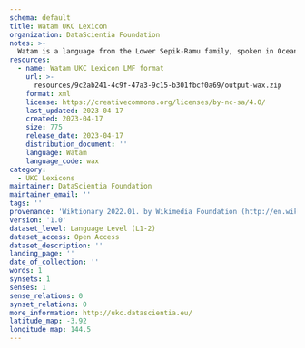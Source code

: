 ```yaml
---
schema: default
title: Watam UKC Lexicon
organization: DataScientia Foundation
notes: >-
  Watam is a language from the Lower Sepik-Ramu family, spoken in Oceania. The UKC Lexicon of Watam is represented as a lexico-semantic network. It consists of words, word senses, synsets, as well as sense-level and synset-level relationships.
resources:
  - name: Watam UKC Lexicon LMF format
    url: >-
      resources/9c2ab241-4c9f-47a3-9c15-b301fbcf0a69/output-wax.zip
    format: xml
    license: https://creativecommons.org/licenses/by-nc-sa/4.0/
    last_updated: 2023-04-17
    created: 2023-04-17
    size: 775
    release_date: 2023-04-17
    distribution_document: ''
    language: Watam
    language_code: wax
category:
  - UKC Lexicons
maintainer: DataScientia Foundation
maintainer_email: ''
tags: ''
provenance: 'Wiktionary 2022.01. by Wikimedia Foundation (http://en.wiktionary.org); Princeton WordNet 2.1 by Princeton University (https://wordnet.princeton.edu)'
version: '1.0'
dataset_level: Language Level (L1-2)
dataset_access: Open Access
dataset_description: ''
landing_page: ''
date_of_collection: ''
words: 1
synsets: 1
senses: 1
sense_relations: 0
synset_relations: 0
more_information: http://ukc.datascientia.eu/
latitude_map: -3.92
longitude_map: 144.5
---
```

